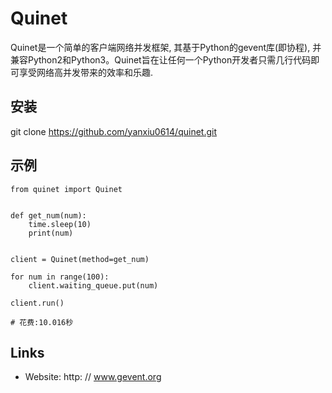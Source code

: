 Quinet
=====

Quinet是一个简单的客户端网络并发框架, 其基于Python的gevent库(即协程), 并兼容Python2和Python3。Quinet旨在让任何一个Python开发者只需几行代码即可享受网络高并发带来的效率和乐趣.


安装
----------

git clone https://github.com/yanxiu0614/quinet.git


示例
----------------

```
from quinet import Quinet


def get_num(num):
    time.sleep(10)
    print(num)


client = Quinet(method=get_num)

for num in range(100):
    client.waiting_queue.put(num)

client.run()

# 花费:10.016秒
```


Links
-----

* Website: http: // www.gevent.org
